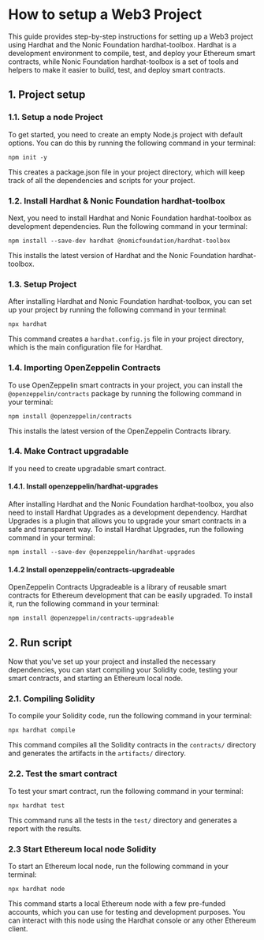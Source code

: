 # How to setup a Web3 Project

This guide provides step-by-step instructions for setting up a Web3 project using Hardhat and the Nonic Foundation
hardhat-toolbox. Hardhat is a development environment to compile, test, and deploy your Ethereum smart contracts, while
Nonic Foundation hardhat-toolbox is a set of tools and helpers to make it easier to build, test, and deploy smart
contracts.

## 1. Project setup

### 1.1. Setup a node Project

To get started, you need to create an empty Node.js project with default options. You can do this by running the
following command in your terminal:

```shell 
npm init -y
```

This creates a package.json file in your project directory, which will keep track of all the dependencies and scripts
for your project.

### 1.2. Install Hardhat & Nonic Foundation hardhat-toolbox

Next, you need to install Hardhat and Nonic Foundation hardhat-toolbox as development dependencies. Run the following
command in your terminal:

```shell 
npm install --save-dev hardhat @nomicfoundation/hardhat-toolbox
```

This installs the latest version of Hardhat and the Nonic Foundation hardhat-toolbox.

### 1.3. Setup Project

After installing Hardhat and Nonic Foundation hardhat-toolbox, you can set up your project by running the following
command in your terminal:

```shell 
npx hardhat 
```

This command creates a `hardhat.config.js` file in your project directory, which is the main configuration file for
Hardhat.

### 1.4. Importing OpenZeppelin Contracts

To use OpenZeppelin smart contracts in your project, you can install the `@openzeppelin/contracts` package by running
the
following command in your terminal:

```shell 
npm install @openzeppelin/contracts
```

This installs the latest version of the OpenZeppelin Contracts library.

### 1.4. Make Contract upgradable

If you need to create upgradable smart contract.

#### 1.4.1. Install openzeppelin/hardhat-upgrades

After installing Hardhat and the Nonic Foundation hardhat-toolbox, you also need to install Hardhat Upgrades as a
development dependency. Hardhat Upgrades is a plugin that allows you to upgrade your smart contracts in a safe and
transparent way. To install Hardhat Upgrades, run the following command in your terminal:

```shell
npm install --save-dev @openzeppelin/hardhat-upgrades
```

#### 1.4.2 Install openzeppelin/contracts-upgradeable

OpenZeppelin Contracts Upgradeable is a library of reusable smart contracts for Ethereum development that can be easily
upgraded. To install it, run the following command in your terminal:

```shell
npm install @openzeppelin/contracts-upgradeable
```

## 2. Run script

Now that you've set up your project and installed the necessary dependencies, you can start compiling your Solidity
code, testing your smart contracts, and starting an Ethereum local node.

### 2.1. Compiling Solidity

To compile your Solidity code, run the following command in your terminal:

```shell 
npx hardhat compile
```

This command compiles all the Solidity contracts in the `contracts/` directory and generates the artifacts in the
`artifacts/` directory.

### 2.2. Test the smart contract

To test your smart contract, run the following command in your terminal:

```shell 
npx hardhat test
```

This command runs all the tests in the `test/` directory and generates a report with the results.

### 2.3 Start Ethereum local node Solidity

To start an Ethereum local node, run the following command in your terminal:

```shell 
npx hardhat node
```

This command starts a local Ethereum node with a few pre-funded accounts, which you can use for testing and development
purposes. You can interact with this node using the Hardhat console or any other Ethereum client.
